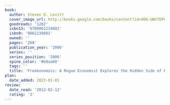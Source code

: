```yaml
---
book:
  author: Steven D. Levitt
  cover_image_url: http://books.google.com/books/content?id=9O6-UWVfDP0C&printsec=frontcover&img=1&zoom=1&edge=curl&source=gbs_api
  goodreads: '1202'
  isbn13: '9780061234002'
  isbn9: '0061234001'
  owned: ''
  pages: '268'
  publication_year: '2006'
  series: ''
  series_position: '2006'
  spine_color: '#b8aa60'
  tags: ''
  title: 'Freakonomics: A Rogue Economist Explores the Hidden Side of Everything'
plan:
  date_added: 2023-01-01
review:
  date_read: '2012-02-12'
  rating: '3'
---
```

